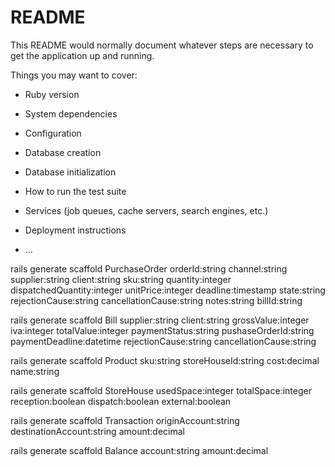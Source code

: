 # README

This README would normally document whatever steps are necessary to get the
application up and running.

Things you may want to cover:

* Ruby version

* System dependencies

* Configuration

* Database creation

* Database initialization

* How to run the test suite

* Services (job queues, cache servers, search engines, etc.)

* Deployment instructions

* ...

rails generate scaffold PurchaseOrder orderId:string channel:string supplier:string client:string sku:string quantity:integer dispatchedQuantity:integer unitPrice:integer deadline:timestamp state:string rejectionCause:string cancellationCause:string notes:string billId:string


rails generate scaffold Bill supplier:string client:string grossValue:integer iva:integer totalValue:integer paymentStatus:string pushaseOrderId:string paymentDeadline:datetime rejectionCause:string cancellationCause:string


rails generate scaffold Product sku:string storeHouseId:string cost:decimal name:string

rails generate scaffold StoreHouse usedSpace:integer totalSpace:integer reception:boolean dispatch:boolean external:boolean

rails generate scaffold Transaction originAccount:string destinationAccount:string amount:decimal

rails generate scaffold Balance account:string amount:decimal